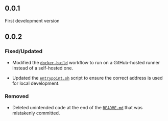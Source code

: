 ## 0.0.1
First development version

## 0.0.2
### Fixed/Updated
- Modified the [`docker-build`](.github/workflows/docker-build.yml) workflow to run on a GitHub-hosted runner instead of a self-hosted one.  

- Updated the [`entrypoint.sh`](entrypoint.sh) script to ensure the correct address is used for local development.

### Removed
- Deleted unintended code at the end of the [`README.md`](README.md) that was mistakenly committed.